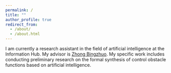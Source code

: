 ```yaml
---
permalink: /
title: ""
author_profile: true
redirect_from: 
  - /about/
  - /about.html
---
```

I am currently a research assistant in the field of artificial intelligence at the Information Hub. My advisor is [Zhong Bingzhuo](https://sss-cpslab.cn/bingzhuo/index.html). My specific work includes conducting preliminary research on the formal synthesis of control obstacle functions based on artificial intelligence.
